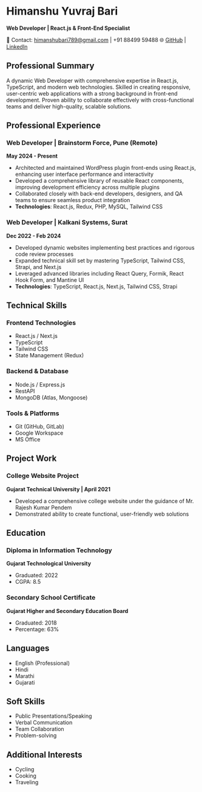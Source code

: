 # Himanshu Yuvraj Bari
**Web Developer | React.js & Front-End Specialist**

📍 Contact: himanshubari789@gmail.com | +91 88499 59488
🌐 [GitHub](https://github.com/HimanshuBari21) | [LinkedIn](https://www.linkedin.com/in/himanshu-bari-8b31071b1/)

## Professional Summary
A dynamic Web Developer with comprehensive expertise in React.js, TypeScript, and modern web technologies. Skilled in creating responsive, user-centric web applications with a strong background in front-end development. Proven ability to collaborate effectively with cross-functional teams and deliver high-quality, scalable solutions.

## Professional Experience

### Web Developer | Brainstorm Force, Pune (Remote)
**May 2024 - Present**
- Architected and maintained WordPress plugin front-ends using React.js, enhancing user interface performance and interactivity
- Developed a comprehensive library of reusable React components, improving development efficiency across multiple plugins
- Collaborated closely with back-end developers, designers, and QA teams to ensure seamless product integration
- **Technologies**: React.js, Redux, PHP, MySQL, Tailwind CSS

### Web Developer | Kalkani Systems, Surat
**Dec 2022 - Feb 2024**
- Developed dynamic websites implementing best practices and rigorous code review processes
- Expanded technical skill set by mastering TypeScript, Tailwind CSS, Strapi, and Next.js
- Leveraged advanced libraries including React Query, Formik, React Hook Form, and Mantine UI
- **Technologies**: TypeScript, React.js, Next.js, Tailwind CSS, Strapi

## Technical Skills
### Frontend Technologies
- React.js / Next.js
- TypeScript
- Tailwind CSS
- State Management (Redux)

### Backend & Database
- Node.js / Express.js
- RestAPI
- MongoDB (Atlas, Mongoose)

### Tools & Platforms
- Git (GitHub, GitLab)
- Google Workspace
- MS Office

## Project Work
### College Website Project
**Gujarat Technical University | April 2021**
- Developed a comprehensive college website under the guidance of Mr. Rajesh Kumar Pendem
- Demonstrated ability to create functional, user-friendly web solutions

## Education
### Diploma in Information Technology
**Gujarat Technological University**
- Graduated: 2022
- CGPA: 8.5

### Secondary School Certificate
**Gujarat Higher and Secondary Education Board**
- Graduated: 2018
- Percentage: 63%

## Languages
- English (Professional)
- Hindi
- Marathi
- Gujarati

## Soft Skills
- Public Presentations/Speaking
- Verbal Communication
- Team Collaboration
- Problem-solving

## Additional Interests
- Cycling
- Cooking
- Traveling
